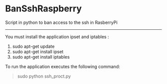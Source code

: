 # BanSshRaspberry
Script in python to ban access to the ssh in RasberryPi


----------


You must install the application ipset and iptables :

> 
 1. sudo apt-get update
 2. sudo apt-get install ipset
 3. sudo apt-get install iptables
 
To run the application executes the following command:

> sudo python ssh_proct.py